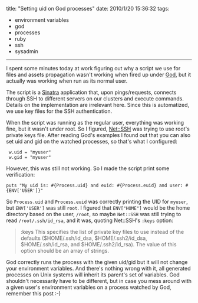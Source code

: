 title: "Setting uid on God processes"
date: 2010/1/20 15:36:32
tags:
- environment variables
- god
- processes
- ruby
- ssh
- sysadmin
---
I spent some minutes today at work figuring out why a script we use for files and assets propagation wasn't working when fired up under [God](http://godrb.com/), but it actually was working when run as its normal user.

The script is a [Sinatra](http://www.sinatrarb.com) application that, upon pings/requests, connects through SSH to different servers on our clusters and execute commands. Details on the implementation are irrelevant here. Since this is automatized, we use key files for the SSH authentication.

When the script was running as the regular user, everything was working fine, but it wasn't under root. So I figured, [Net::SSH](http://www.rubydoc.info/github/net-ssh/net-ssh/Net/SSH) was trying to use root's private keys file. After reading God's examples I found out that you can also set uid and gid on the watched processes, so that's what I configured:

     w.uid = "myuser"
     w.gid = "myuser"

However, this was still not working. So I made the script print some verification:

    puts "My uid is: #{Process.uid} and euid: #{Process.euid} and user: #{ENV['USER']}"

So `Process.uid` and `Process.euid` was correctly printing the UID for `myuser`, but `ENV['USER']` was still `root`. I figured that `ENV["HOME"]` would be the home directory based on the user, `/root`, so maybe `Net::SSH` was still trying to read `/root/.ssh/id_rsa`, and it was, quoting Net::SSH's `:keys` option:

> :keys     This specifies the list of private key files to use instead of the
>           defaults ($HOME/.ssh/id_dsa, $HOME/.ssh2/id_dsa, $HOME/.ssh/id_rsa,
>           and $HOME/.ssh2/id_rsa). The value of this option should be an array
>           of strings.

God correctly runs the process with the given uid/gid but it will not change your environment variables. And there's nothing wrong with it, all generated processes on Unix systems will inherit its parent's set of variables. God shouldn't necessarily have to be different, but in case you mess around with a given user's environment variables on a process watched by God, remember this post :-)

